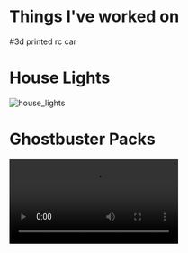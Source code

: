 # Things I've worked on

#3d printed rc car


# House Lights
![house_lights](https://github.com/kobester13/things/blob/main/images/house_lights.jpg)

# Ghostbuster Packs
![gb1](https://github.com/kobester13/things/blob/main/images/Ghostbuster_pack.mp4)
